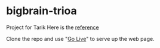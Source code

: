 # bigbrain-trioa
Project for Tarik
Here is the [reference](https://sites.google.com/d/12Jo67KsrIgSw_yirqtW_FZ6q94eZPFKY/p/1mIyvyoMQVRomLVbGGE6N71C35nsSuFDc/edit)

Clone the repo and use "[Go Live](https://marketplace.visualstudio.com/items?itemName=ritwickdey.LiveServer)" to serve up the web page.
